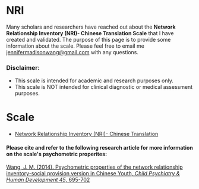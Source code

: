 # NRI
Many scholars and researchers have reached out about the **Network Relationship Inventory (NRI)- Chinese Translation Scale** that I have created and validated. The purpose of this page is to provide some information about the scale. Please feel free to email me jennifermadisonwang@gmail.com with any questions. 

### Disclaimer: 
- This scale is intended for academic and research purposes only. 
- This scale is NOT intended for clinical diagnostic or medical assessment purposes. 

# Scale 
- [Network Relationship Inventory (NRI)- Chinese Translation](https://github.com/wangjenn/NRI/blob/main/Wang_JM_NRI_Chinese_Scale.pdf) 


#### Please cite and refer to the following research article for more information on the scale's psychometric properites:
[Wang, J. M. (2014). Psychometric properties of the network relationship inventory-social provision version in Chinese Youth, _Child Psychiatry & Human Development 45_, 695-702](https://scholar.google.com/citations?view_op=view_citation&hl=en&user=F3Rz0f0AAAAJ&sortby=pubdate&citation_for_view=F3Rz0f0AAAAJ:P5F9QuxV20EC)
